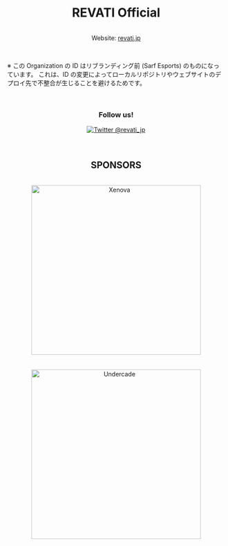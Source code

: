 <h1 align="center">REVATI Official</h1>

<img src="https://pbs.twimg.com/profile_banners/1483923792309075972/1746632052" alt="" align="center" />

<p align="center">Website: <a href="https://revati.jp" align="center">revati.jp</a></p>

<br />

※ この Organization の ID はリブランディング前 (Sarf Esports) のものになっています。
これは、ID の変更によってローカルリポジトリやウェブサイトのデプロイ先で不整合が生じることを避けるためです。

<br />

<h3 align="center">Follow us!</h3>

<p align="center">
<a href="https://twitter.com/revati_jp"><img src="https://img.shields.io/twitter/follow/revati_jp?label=%20%40revati_jp&style=social" alt="Twitter @revati_jp" /></a>
</p>

<br />

<h2 align="center">SPONSORS</h3>

<div align="center">
	<br />
	<a href="https://xenova.shop">
		<img src="https://revati.jp/images/logos/xenova.webp" alt="Xenova" title="Xenova" width="392px" />
	</a>
	<br /><br /><br />
	<a href="https://undercade.official.ec">
		<img src="https://revati.jp/images/logos/undercade_white-bg.webp" alt="Undercade" title="Undercade" width="392px" />
	</a>
</div>
